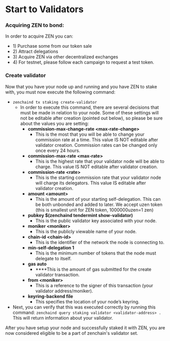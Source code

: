 # Start to Validators

### Acquiring ZEN to bond:

In order to acquire ZEN you can: 

* 1\) Purchase some from our token sale 
* 2\) Attract delegations 
* 3\) Acquire ZEN via other decentralized exchanges
* 4\) For testnet, please follow each campaign to request a test token. 

### Create validator

Now that you have your node up and running and you have ZEN to stake with, you must now execute the following command:

* `zenchaind tx staking create-validator` 
  * In order to execute this command, there are several decisions that must be made in relation to your node. Some of these settings will not be editable after creation \(pointed out below\), so please be sure about the values you are setting:
    * **commission-max-change-rate &lt;max-rate-change&gt;**
      * This is the most that you will be able to change your commission rate at a time. This value IS NOT editable after validator creation. Commission rates can be changed only once every 24 hours.
    * **commission-max-rate &lt;max-rate&gt;**
      * This is the highest rate that your validator node will be able to charge. This value IS NOT editable after validator creation.
    * **commission-rate &lt;rate&gt;**
      * This is the starting commission rate that your validator node will charge its delegators. This value IS editable after validator creation.
    * **amount &lt;amount&gt;** 
      * This is the amount of your starting self-delegation. This can be both unbonded and added to later. We accept uzen token \(this is smallest unit for ZEN token, 1000000uzen=1 zen\) 
    * **pubkey $\(zenchaind tendermint show-validator\)** 
      * This is the public validator key associated with your node.
    * **moniker &lt;moniker&gt;**
      * This is the publicly viewable name of your node.
    * **chain-id &lt;chain-id&gt;**
      *  This is the identifier of the network the node is connecting to.
    * **min-self-delegation 1** 
      * This is the minimum number of tokens that the node must delegate to itself.
    * **gas auto** 
      *  ****This is the amount of gas submitted for the create validator transaction.
    * **from &lt;moniker&gt;** 
      * This is a reference to the signer of this transaction \(your validator address/moniker\).
    * **keyring-backend file**
      * This specifies the location of your node’s keyring.
* Next, you can verify that this was executed correctly by running this command:  `zenchaind query staking validator <validator-address> .` This will return information about your validator.

After you have setup your node and successfully staked it with ZEN, you are now considered eligible to be a part of zenchain's validator set. 

